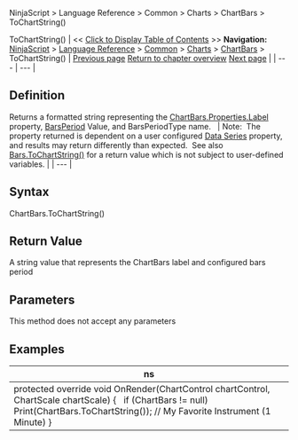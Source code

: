 ﻿
NinjaScript > Language Reference > Common > Charts > ChartBars > ToChartString()

ToChartString()
| << [Click to Display Table of Contents](chartbars_tochartstring().md) >> **Navigation:**     [NinjaScript](ninjascript.md) > [Language Reference](language_reference_wip.md) > [Common](common.md) > [Charts](chart.md) > [ChartBars](chartbars.md) > ToChartString() | [Previous page](chartbars_properties.md) [Return to chapter overview](chartbars.md) [Next page](chartbars_toindex.md) |
| --- | --- |
## Definition
Returns a formatted string representing the [ChartBars.Properties.Label](chartbars_properties.md) property, [BarsPeriod](barsperiod.md) Value, and BarsPeriodType name.
 
| Note:  The property returned is dependent on a user configured [Data Series](working_with_price_data.md) property, and results may return differently than expected.  See also [Bars.ToChartString()](tochartstring.md) for a return value which is not subject to user-defined variables. |
| --- |

## Syntax
ChartBars.ToChartString()
 
## Return Value
A string value that represents the ChartBars label and configured bars period
 
## Parameters
This method does not accept any parameters
## 
## Examples
| ns |
| --- |
| protected override void OnRender(ChartControl chartControl, ChartScale chartScale) {    if (ChartBars != null)      Print(ChartBars.ToChartString()); // My Favorite Instrument (1 Minute) } |
